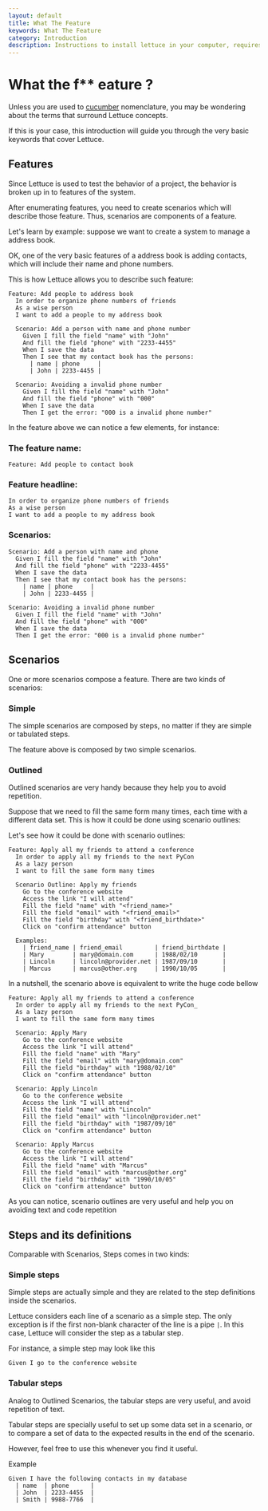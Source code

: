 ```yaml
---
layout: default
title: What The Feature
keywords: What The Feature
category: Introduction
description: Instructions to install lettuce in your computer, requires python and maybe git.
---
```


# What the f** eature ?

Unless you are used to [cucumber](http://cukes.info) nomenclature, you may be wondering
about the terms that surround Lettuce concepts.

If this is your case, this introduction will guide you through the
very basic keywords that cover Lettuce.

## Features

Since Lettuce is used to test the behavior of a project, the behavior is broken
up in to features of the system.

After enumerating features, you need to create scenarios which will
describe those feature. Thus, scenarios are components of a feature.

Let's learn by example: suppose we want to create a system to manage a
address book.

OK, one of the very basic features of a address book is adding contacts, which will
include their name and phone numbers.

This is how Lettuce allows you to describe such feature:

```gherkin
Feature: Add people to address book
  In order to organize phone numbers of friends
  As a wise person
  I want to add a people to my address book

  Scenario: Add a person with name and phone number
    Given I fill the field "name" with "John"
    And fill the field "phone" with "2233-4455"
    When I save the data
    Then I see that my contact book has the persons:
      | name | phone     |
      | John | 2233-4455 |

  Scenario: Avoiding a invalid phone number
    Given I fill the field "name" with "John"
    And fill the field "phone" with "000"
    When I save the data
    Then I get the error: "000 is a invalid phone number"
```

In the feature above we can notice a few elements, for instance:

### The feature name:

```gherkin
Feature: Add people to contact book
```

### Feature headline:

```gherkin
In order to organize phone numbers of friends
As a wise person
I want to add a people to my address book
```

### Scenarios:

```gherkin
Scenario: Add a person with name and phone
  Given I fill the field "name" with "John"
  And fill the field "phone" with "2233-4455"
  When I save the data
  Then I see that my contact book has the persons:
    | name | phone     |
    | John | 2233-4455 |

Scenario: Avoiding a invalid phone number
  Given I fill the field "name" with "John"
  And fill the field "phone" with "000"
  When I save the data
  Then I get the error: "000 is a invalid phone number"
```

## Scenarios

One or more scenarios compose a feature. There are two kinds of
scenarios:

### Simple

The simple scenarios are composed by steps, no matter if they are
simple or tabulated steps.

The feature above is composed by two simple scenarios.

### Outlined

Outlined scenarios are very handy because they help you to avoid
repetition.

Suppose that we need to fill the same form many times, each time
with a different data set. This is how it could be done using scenario
outlines:

Let's see how it could be done with scenario outlines:

```gherkin
Feature: Apply all my friends to attend a conference
  In order to apply all my friends to the next PyCon
  As a lazy person
  I want to fill the same form many times

  Scenario Outline: Apply my friends
    Go to the conference website
    Access the link "I will attend"
    Fill the field "name" with "<friend_name>"
    Fill the field "email" with "<friend_email>"
    Fill the field "birthday" with "<friend_birthdate>"
    Click on "confirm attendance" button

  Examples:
    | friend_name | friend_email         | friend_birthdate |
    | Mary        | mary@domain.com      | 1988/02/10       |
    | Lincoln     | lincoln@provider.net | 1987/09/10       |
    | Marcus      | marcus@other.org     | 1990/10/05       |
```

In a nutshell, the scenario above is equivalent to write the huge code
bellow

```gherkin
Feature: Apply all my friends to attend a conference
  In order to apply all my friends to the next PyCon_
  As a lazy person
  I want to fill the same form many times

  Scenario: Apply Mary
    Go to the conference website
    Access the link "I will attend"
    Fill the field "name" with "Mary"
    Fill the field "email" with "mary@domain.com"
    Fill the field "birthday" with "1988/02/10"
    Click on "confirm attendance" button

  Scenario: Apply Lincoln
    Go to the conference website
    Access the link "I will attend"
    Fill the field "name" with "Lincoln"
    Fill the field "email" with "lincoln@provider.net"
    Fill the field "birthday" with "1987/09/10"
    Click on "confirm attendance" button

  Scenario: Apply Marcus
    Go to the conference website
    Access the link "I will attend"
    Fill the field "name" with "Marcus"
    Fill the field "email" with "marcus@other.org"
    Fill the field "birthday" with "1990/10/05"
    Click on "confirm attendance" button
```

As you can notice, scenario outlines are very useful and help you on
avoiding text and code repetition


## Steps and its definitions

Comparable with Scenarios, Steps comes in two kinds:

### Simple steps

Simple steps are actually simple and they are related to the step
definitions inside the scenarios.

Lettuce considers each line of a scenario as a simple step. The only
exception is if the first non-blank character of the line is a pipe
`|`. In this case, Lettuce will consider the step as a tabular step.

For instance, a simple step may look like this

```gherkin
Given I go to the conference website
```

### Tabular steps

Analog to Outlined Scenarios, the tabular steps are very useful, and
avoid repetition of text.

Tabular steps are specially useful to set up some data set in a
scenario, or to compare a set of data to the expected results in the
end of the scenario.

However, feel free to use this whenever you find it useful.

Example

```gherkin
Given I have the following contacts in my database
  | name  | phone      |
  | John  | 2233-4455  |
  | Smith | 9988-7766  |
```
